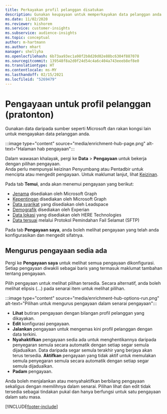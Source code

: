 ```yaml
---
title: Perkayakan profil pelanggan disatukan
description: Gunakan keupayaan untuk memperkayakan data pelanggan anda.
ms.date: 11/02/2020
ms.reviewer: kishorem
ms.service: customer-insights
ms.subservice: audience-insights
ms.topic: conceptual
author: m-hartmann
ms.author: mhart
manager: shellyha
ms.openlocfilehash: 6b73aa93ec1a98f2b8d20d02e88bc6304f887078
ms.sourcegitcommit: 139548f8a2d0f24d54c4a6c404a743eeeb8ef8e0
ms.translationtype: HT
ms.contentlocale: ms-MY
ms.lasthandoff: 02/15/2021
ms.locfileid: "5269479"
---
```

# <a name="enrichment-for-customer-profiles-preview"></a>Pengayaan untuk profil pelanggan (pratonton)

Gunakan data daripada sumber seperti Microsoft dan rakan kongsi lain untuk mengayakan data pelanggan anda.

:::image type="content" source="media/enrichment-hub-page.png" alt-text="Halaman hab pengayaan":::

Dalam wawasan khalayak, pergi ke **Data** > **Pengayaan** untuk bekerja dengan pilihan pengayaan.    
Anda perlu mempunyai keizinan Penyumbang atau Pentadbir untuk mencipta atau mengedit pengayaan. Untuk maklumat lanjut, lihat [Keizinan](permissions.md).

Pada tab **Temui**, anda akan menemui pengayaan yang berikut:

- [Jenama](enrichment-microsoft-graph.md) disediakan oleh Microsoft Graph
- [Kepentingan](enrichment-microsoft-graph.md) disediakan oleh Microsoft Graph
- [Data syarikat](enrichment-leadspace.md) yang disediakan oleh Leadspace
- [Demografik](enrichment-experian.md) disediakan oleh Experian
- [Data lokasi](enrichment-here.md) yang disediakan oleh HERE Technologies
- [Data tersuai](enrichment-SFTP-custom-import.md) melalui Protokol Pemindahan Fail Selamat (SFTP)

Pada tab **Pengayaan saya**, anda boleh melihat pengayaan yang telah anda konfigurasikan dan mengedit sifatnya.

## <a name="manage-existing-enrichments"></a>Mengurus pengayaan sedia ada

Pergi ke **Pengayaan saya** untuk melihat semua pengayaan dikonfigurasi. Setiap pengayaan diwakili sebagai baris yang termasuk maklumat tambahan tentang pengayaan.

Pilih pengayaan untuk melihat pilihan tersedia. Secara alternatif, anda boleh melihat elipsis (...) pada senarai item untuk melihat pilihan.

:::image type="content" source="media/enrichment-hub-options-run.png" alt-text="Pilihan untuk mengurus pengayaan dalam senarai pengayaan":::

- **Lihat** butiran pengayaan dengan bilangan profil pelanggan yang dikayakan.
- **Edit** konfigurasi pengayaan.
- **Jalankan** pengayaan untuk mengemas kini profil pelanggan dengan data terkini.
- **Nyahaktifkan** pengayaan sedia ada untuk menghentikannya daripada penyegaran semula secara automatik dengan setiap segar semula dijadualkan. Data daripada segar semula terakhir yang berjaya akan terus tersedia. **Aktifkan** pengayaan yang tidak aktif untuk memulakan semula penyegaran semula secara automatik dengan setiap segar semula dijadualkan.
- **Padam** pengayaan.

Anda boleh menjalankan atau menyahaktifkan berbilang pengayaan sekaligus dengan memilihnya dalam senarai. Pilihan lihat dan edit tidak tersedia sebagai tindakan pukal dan hanya berfungsi untuk satu pengayaan dalam satu masa.


[!INCLUDE[footer-include](../includes/footer-banner.md)]